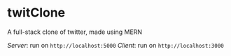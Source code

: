 # twitClone
A full-stack clone of twitter, made using MERN

_Server_:  run on `http://localhost:5000`
_Client_:  run on `http://localhost:3000`
